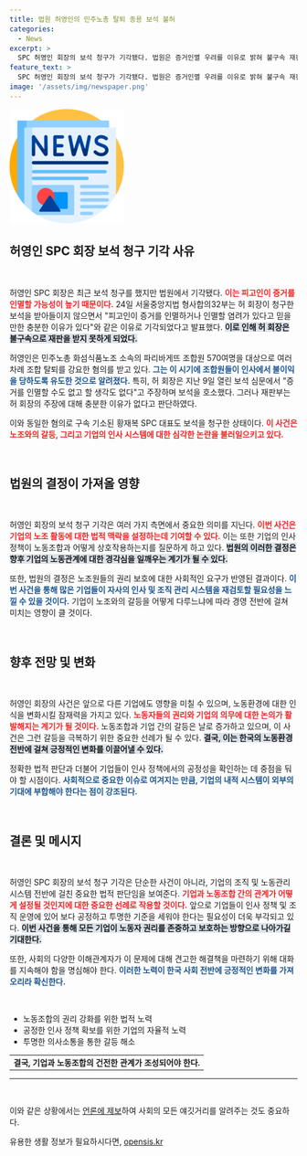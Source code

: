 ```yaml
---
title: 법원 허영인의 민주노총 탈퇴 종용 보석 불허
categories:
  - News
excerpt: >
  SPC 허영인 회장의 보석 청구가 기각됐다. 법원은 증거인멸 우려를 이유로 밝혀 불구속 재판이 불가능하다고 판단했다. 파리바게뜨에서 노동조합 조합원들을 압박한 혐의를 받는 그는 실형 대기 중이다. 클릭하여 사건의 전말을 확인하세요!
feature_text: >
  SPC 허영인 회장의 보석 청구가 기각됐다. 법원은 증거인멸 우려를 이유로 밝혀 불구속 재판이 불가능하다고 판단했다. 파리바게뜨에서 노동조합 조합원들을 압박한 혐의를 받는 그는 실형 대기 중이다. 클릭하여 사건의 전말을 확인하세요!
image: '/assets/img/newspaper.png'
---
```


<p><img src="/assets/img/newspaper.png" alt="kimp 속보" /></p>

<h2 data-ke-size="size26">허영인 SPC 회장 보석 청구 기각 사유</h2>

<p data-ke-size="size16">&nbsp;</p>

<p>허영인 SPC 회장은 최근 보석 청구를 했지만 법원에서 기각됐다. <b><span style="color: #ee2323;">이는 피고인이 증거를 인멸할 가능성이 높기 때문이다.</span></b> 24일 서울중앙지법 형사합의32부는 허 회장이 청구한 보석을 받아들이지 않으면서 "피고인이 증거를 인멸하거나 인멸할 염려가 있다고 믿을 만한 충분한 이유가 있다"와 같은 이유로 기각되었다고 발표했다. <b><span style="background-color: #21538527;">이로 인해 허 회장은 불구속으로 재판을 받지 못하게 되었다.</span></b> </p>

<p>허영인은 민주노총 화섬식품노조 소속의 파리바게뜨 조합원 570여명을 대상으로 여러 차례 조합 탈퇴를 강요한 혐의를 받고 있다. <b><span style="color: #1a5490;">그는 이 시기에 조합원들이 인사에서 불이익을 당하도록 유도한 것으로 알려졌다.</span></b> 특히, 허 회장은 지난 9일 열린 보석 심문에서 "증거를 인멸할 수도 없고 할 생각도 없다"고 주장하며 보석을 호소했다. 그러나 재판부는 허 회장의 주장에 대해 충분한 이유가 없다고 판단하였다. </p>

<p>이와 동일한 혐의로 구속 기소된 황재복 SPC 대표도 보석을 청구한 상태이다. <b><span style="color: #ee2323;">이 사건은 노조와의 갈등, 그리고 기업의 인사 시스템에 대한 심각한 논란을 불러일으키고 있다.</span></b></p>

<p data-ke-size="size16">&nbsp;</p>

<h2 data-ke-size="size26">법원의 결정이 가져올 영향</h2>

<p data-ke-size="size16">&nbsp;</p>

<p>허영인 회장의 보석 청구 기각은 여러 가지 측면에서 중요한 의미를 지닌다. <b><span style="color: #ee2323;">이번 사건은 기업의 노조 활동에 대한 법적 맥락을 설정하는데 기여할 수 있다.</span></b> 이는 또한 기업의 인사 정책이 노동조합과 어떻게 상호작용하는지를 질문하게 하고 있다. <b><span style="background-color: #21538527;">법원의 이러한 결정은 향후 기업의 노동관계에 대한 경각심을 일깨우는 계기가 될 수 있다.</span></b> </p>

<p>또한, 법원의 결정은 노조원들의 권리 보호에 대한 사회적인 요구가 반영된 결과이다. <b><span style="color: #1a5490;">이번 사건을 통해 많은 기업들이 자사의 인사 및 조직 관리 시스템을 재검토할 필요성을 느낄 수 있을 것이다.</span></b> 기업이 노조와의 갈등을 어떻게 다루느냐에 따라 경영 전반에 걸쳐 미치는 영향이 클 것이다. </p>

<p data-ke-size="size16">&nbsp;</p>

<h2 data-ke-size="size26">향후 전망 및 변화</h2>

<p data-ke-size="size16">&nbsp;</p>

<p>허영인 회장의 사건은 앞으로 다른 기업에도 영향을 미칠 수 있으며, 노동환경에 대한 인식을 변화시킬 잠재력을 가지고 있다. <b><span style="color: #ee2323;">노동자들의 권리와 기업의 의무에 대한 논의가 활발해지는 계기가 될 것이다.</span></b> 노동조합과 기업 간의 갈등은 날로 증가하고 있으며, 이 사건은 그런 갈등을 극복하기 위한 중요한 선례가 될 수 있다. <b><span style="background-color: #21538527;">결국, 이는 한국의 노동환경 전반에 걸쳐 긍정적인 변화를 이끌어낼 수 있다.</span></b> </p>

<p>정확한 법적 판단과 더불어 기업들이 인사 정책에서의 공정성을 확인하는 데 중점을 둬야 할 시점이다. <b><span style="color: #1a5490;">사회적으로 중요한 이슈로 여겨지는 만큼, 기업의 내적 시스템이 외부의 기대에 부합해야 한다는 점이 강조된다.</span></b> </p>

<p data-ke-size="size16">&nbsp;</p>

<h2 data-ke-size="size26">결론 및 메시지</h2>

<p data-ke-size="size16">&nbsp;</p>

<p>허영인 SPC 회장의 보석 청구 기각은 단순한 사건이 아니라, 기업의 조직 및 노동관리 시스템 전반에 걸친 중요한 법적 판단임을 보여준다. <b><span style="color: #ee2323;">기업과 노동조합 간의 관계가 어떻게 설정될 것인지에 대한 중요한 선례로 작용할 것이다.</span></b> 앞으로 기업들이 인사 정책 및 조직 운영에 있어 보다 공정하고 투명한 기준을 세워야 한다는 필요성이 더욱 부각되고 있다. <b><span style="background-color: #21538527;">이번 사건을 통해 모든 기업이 노동자 권리를 존중하고 보호하는 방향으로 나아가길 기대한다.</span></b> </p>

<p>또한, 사회의 다양한 이해관계자가 이 문제에 대해 견고한 해결책을 마련하기 위해 대화를 지속해야 함을 명심해야 한다. <b><span style="color: #1a5490;">이러한 노력이 한국 사회 전반에 긍정적인 변화를 가져오리라 확신한다.</span></b></p>

<p data-ke-size="size16">&nbsp;</p> 

<ul>
  <li>노동조합의 권리 강화를 위한 법적 노력</li>
  <li>공정한 인사 정책 확보를 위한 기업의 자율적 노력</li>
  <li>투명한 의사소통을 통한 갈등 해소</li>
</ul>

<table>
  <tr>
    <td style="text-align: center; height: 17px;"><b>결국, 기업과 노동조합의 건전한 관계가 조성되어야 한다.</b></td>
  </tr>
</table>

<hr /> 

<p data-ke-size="size16">&nbsp;</p> 

<p>이와 같은 상황에서는 <a href="https://url.kr/b71afn">언론에 제보</a>하여 사회의 모든 얘깃거리를 알려주는 것도 중요하다. </p>
유용한 생활 정보가 필요하시다면, <a href="https://opensis.kr" rel="dofollow">opensis.kr</a>


